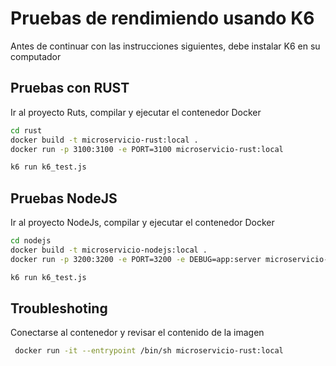 # Pruebas de rendimiendo usando K6

Antes de continuar con las instrucciones siguientes, debe instalar K6 en su computador

## Pruebas con RUST

Ir al proyecto Ruts, compilar y ejecutar el contenedor Docker

```bash
cd rust
docker build -t microservicio-rust:local .
docker run -p 3100:3100 -e PORT=3100 microservicio-rust:local

k6 run k6_test.js
```

## Pruebas NodeJS

Ir al proyecto NodeJs, compilar y ejecutar el contenedor Docker

```bash
cd nodejs
docker build -t microservicio-nodejs:local .
docker run -p 3200:3200 -e PORT=3200 -e DEBUG=app:server microservicio-nodejs:local

k6 run k6_test.js
```

## Troubleshoting

Conectarse al contenedor y revisar el contenido de la imagen

```bash
 docker run -it --entrypoint /bin/sh microservicio-rust:local
```
